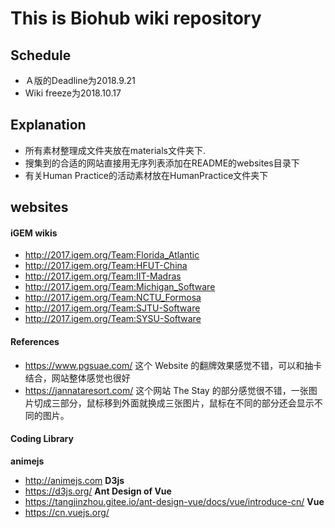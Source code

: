# This is Biohub wiki repository

## Schedule
- Ａ版的Deadline为2018.9.21
- Wiki freeze为2018.10.17


## Explanation
- 所有素材整理成文件夹放在materials文件夹下.
- 搜集到的合适的网站直接用无序列表添加在README的websites目录下
- 有关Human Practice的活动素材放在HumanPractice文件夹下

## websites

#### iGEM wikis
- http://2017.igem.org/Team:Florida_Atlantic
- http://2017.igem.org/Team:HFUT-China
- http://2017.igem.org/Team:IIT-Madras
- http://2017.igem.org/Team:Michigan_Software
- http://2017.igem.org/Team:NCTU_Formosa
- http://2017.igem.org/Team:SJTU-Software
- http://2017.igem.org/Team:SYSU-Software

#### References

- https://www.pgsuae.com/ 这个 Website 的翻牌效果感觉不错，可以和抽卡结合，网站整体感觉也很好
- https://jannataresort.com/ 这个网站 The Stay 的部分感觉很不错，一张图片切成三部分，鼠标移到外面就换成三张图片，鼠标在不同的部分还会显示不同的图片。




#### Coding Library

**animejs**
- http://animejs.com
**D3js**
- https://d3js.org/
**Ant Design of Vue**
- https://tangjinzhou.gitee.io/ant-design-vue/docs/vue/introduce-cn/
**Vue**
- https://cn.vuejs.org/

